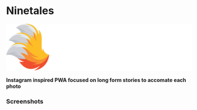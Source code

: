 # Ninetales

![Image](https://github.com/ptrckqn/ninetales/blob/master/public/svg/ninetales-logo-horizontal.svg?raw=true)

__Instagram inspired PWA focused on long form stories to accomate each photo__

### Screenshots
